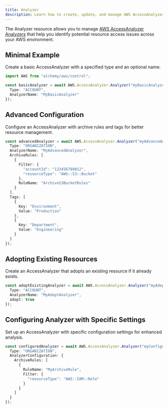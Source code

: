 ```yaml
---
title: Analyzer
description: Learn how to create, update, and manage AWS AccessAnalyzer Analyzers using Alchemy Cloud Control.
---
```


The Analyzer resource allows you to manage [AWS AccessAnalyzer Analyzers](https://docs.aws.amazon.com/accessanalyzer/latest/userguide/) that help you identify potential resource access issues across your AWS environment.

## Minimal Example

Create a basic AccessAnalyzer with a specified type and an optional name.

```ts
import AWS from "alchemy/aws/control";

const basicAnalyzer = await AWS.AccessAnalyzer.Analyzer("myBasicAnalyzer", {
  Type: "ACCOUNT",
  AnalyzerName: "MyBasicAnalyzer"
});
```

## Advanced Configuration

Configure an AccessAnalyzer with archive rules and tags for better resource management.

```ts
const advancedAnalyzer = await AWS.AccessAnalyzer.Analyzer("myAdvancedAnalyzer", {
  Type: "ORGANIZATION",
  AnalyzerName: "MyAdvancedAnalyzer",
  ArchiveRules: [
    {
      Filter: {
        "accountId": "123456789012",
        "resourceType": "AWS::S3::Bucket"
      },
      RuleName: "ArchiveS3BucketRules"
    }
  ],
  Tags: [
    {
      Key: "Environment",
      Value: "Production"
    },
    {
      Key: "Department",
      Value: "Engineering"
    }
  ]
});
```

## Adopting Existing Resources

Create an AccessAnalyzer that adopts an existing resource if it already exists.

```ts
const adoptExistingAnalyzer = await AWS.AccessAnalyzer.Analyzer("myAdoptAnalyzer", {
  Type: "ACCOUNT",
  AnalyzerName: "MyAdoptAnalyzer",
  adopt: true
});
```

## Configuring Analyzer with Specific Settings

Set up an AccessAnalyzer with specific configuration settings for enhanced analysis.

```ts
const configuredAnalyzer = await AWS.AccessAnalyzer.Analyzer("myConfiguredAnalyzer", {
  Type: "ORGANIZATION",
  AnalyzerConfiguration: {
    ArchiveRules: [
      {
        RuleName: "MyArchiveRule",
        Filter: {
          "resourceType": "AWS::IAM::Role"
        }
      }
    ]
  }
});
```